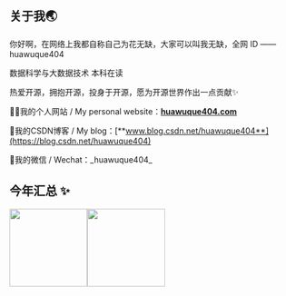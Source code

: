 ## 关于我🌏

你好啊，在网络上我都自称自己为花无缺，大家可以叫我无缺，全网 ID —— huawuque404

数据科学与大数据技术 本科在读

热爱开源，拥抱开源，投身于开源，愿为开源世界作出一点贡献✨

👨‍💻我的个人网站 / My personal website：[**huawuque404.com**](https://huawuque404.com)

🥇我的CSDN博客 / My blog：[**www.blog.csdn.net/huawuque404**](https://blog.csdn.net/huawuque404)

💬我的微信 / Wechat：\_huawuque404\_

<!--[![huawuque404's GitHub stats](https://github-readme-stats.vercel.app/api?username=huawuque404&count_private=true&show_icons=true&title_color=3d5ef5&bg_color=141328&text_color=e8e8f2)](https://huawuque404.com)

[![Top Langs](https://github-readme-stats.vercel.app/api/top-langs/?username=huawuque404&count_private=true&layout=compact&show_icons=true&title_color=3d5ef5&bg_color=141328&text_color=e8e8f2)](https://huawuque404.com)-->

## 今年汇总 ✨

<img align="" height="137px" src="https://github-readme-stats.vercel.app/api?username=huawuque404&hide_title=true&hide_border=true&show_icons=true&include_all_commits=true&line_height=21&bg_color=0,EC6C6C,FFD479,FFFC79,73FA79&theme=graywhite&locale=cn" /><img align="" height="137px" src="https://github-readme-stats.vercel.app/api/top-langs/?username=huawuque404&hide_title=true&hide_border=true&layout=compact&bg_color=0,73FA79,73FDFF,D783FF&theme=graywhite&locale=cn" />
